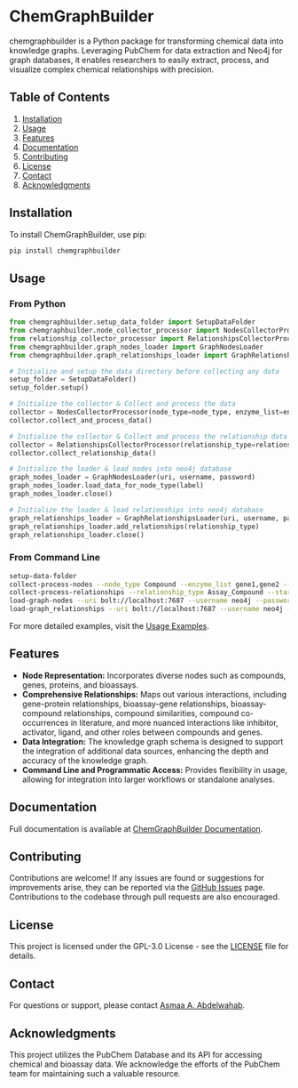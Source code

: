 # ChemGraphBuilder
chemgraphbuilder is a Python package for transforming chemical data into knowledge graphs. Leveraging PubChem for data extraction and Neo4j for graph databases, it enables researchers to easily extract, process, and visualize complex chemical relationships with precision.

## Table of Contents

1. [Installation](#installation)
2. [Usage](#usage)
3. [Features](#features)
4. [Documentation](#documentation)
5. [Contributing](#contributing)
6. [License](#license)
7. [Contact](#contact)
8. [Acknowledgments](#acknowledgments)

## Installation

To install ChemGraphBuilder, use pip:

```bash
pip install chemgraphbuilder
```

## Usage

### From Python

```python
from chemgraphbuilder.setup_data_folder import SetupDataFolder
from chemgraphbuilder.node_collector_processor import NodesCollectorProcessor
from relationship_collector_processor import RelationshipsCollectorProcessor
from chemgraphbuilder.graph_nodes_loader import GraphNodesLoader
from chemgraphbuilder.graph_relationships_loader import GraphRelationshipsLoader

# Initialize and setup the data directory before collecting any data
setup_folder = SetupDataFolder()
setup_folder.setup()

# Initialize the collector & Collect and process the data
collector = NodesCollectorProcessor(node_type=node_type, enzyme_list=enzyme_list, start_chunk=0)
collector.collect_and_process_data()

# Initialize the collector & Collect and process the relationship data
collector = RelationshipsCollectorProcessor(relationship_type=relationship_type, start_chunk=0)
collector.collect_relationship_data()

# Initialize the loader & load nodes into neo4j database
graph_nodes_loader = GraphNodesLoader(uri, username, password)
graph_nodes_loader.load_data_for_node_type(label)
graph_nodes_loader.close()

# Initialize the loader & load relationships into neo4j database
graph_relationships_loader = GraphRelationshipsLoader(uri, username, password)
graph_relationships_loader.add_relationships(relationship_type)
graph_relationships_loader.close()
```

### From Command Line

```bash
setup-data-folder
collect-process-nodes --node_type Compound --enzyme_list gene1,gene2 --start_chunk 0 # the default start-chunk is 0
collect-process-relationships --relationship_type Assay_Compound --start_chunk 0
load-graph-nodes --uri bolt://localhost:7687 --username neo4j --password password --label Compound
load-graph_relationships --uri bolt://localhost:7687 --username neo4j --password password --relationship_type Assay_Gene
```

For more detailed examples, visit the [Usage Examples](https://asmaa-a-abdelwahab.github.io/ChemGraphBuilder/1.node_collector_processor/).

## Features

- **Node Representation:** Incorporates diverse nodes such as compounds, genes, proteins, and bioassays.
- **Comprehensive Relationships:** Maps out various interactions, including gene-protein relationships, bioassay-gene relationships, bioassay-compound relationships, compound similarities, compound co-occurrences in literature, and more nuanced interactions like inhibitor, activator, ligand, and other roles between compounds and genes.
- **Data Integration:** The knowledge graph schema is designed to support the integration of additional data sources, enhancing the depth and accuracy of the knowledge graph.
- **Command Line and Programmatic Access:** Provides flexibility in usage, allowing for integration into larger workflows or standalone analyses.

## Documentation

Full documentation is available at [ChemGraphBuilder Documentation](https://asmaa-a-abdelwahab.github.io/ChemGraphBuilder/).

## Contributing

Contributions are welcome! If any issues are found or suggestions for improvements arise, they can be reported via the [GitHub Issues](https://github.com/asmaa-a-abdelwahab/chemgraphbuilder/issues) page. Contributions to the codebase through pull requests are also encouraged.

## License

This project is licensed under the GPL-3.0 License - see the [LICENSE](https://github.com/asmaa-a-abdelwahab/ChemGraphBuilder#GPL-3.0-1-ov-file) file for details.

## Contact

For questions or support, please contact [Asmaa A. Abdelwahab](mailto:asmaa.a.abdelwahab@gmail.com).

## Acknowledgments

This project utilizes the PubChem Database and its API for accessing chemical and bioassay data. We acknowledge the efforts of the PubChem team for maintaining such a valuable resource.
